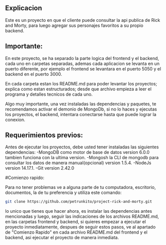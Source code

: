 
## Explicacion

Este es un proyecto en que el cliente puede consultar la api publica de Rick and Morty, para luego agregar sus personajes favoritos a su propio backend.

## Importante:

En este proyecto, se ha separado la parte logica del frontend y el backend, cada uno en carpetas separadas, ademas cada aplicacion se levanta en un puerto diferente, por ejemplo el frontend se levantara en el puerto 5050 y el backend en el puerto 3000.

En cada carpeta estan los README.md para poder levantar los proyectos; explica como estan estructurados; desde que archivo empieza a leer el programa y detalles tecnicos de cada uno.

Algo muy importante, una vez instaladas las dependencias y paquetes, te recomendamos activar el demonio de MongoDb, si no lo haces y ejecutas los proyectos, el backend, intentara conectarse hasta que puede lograr la conexion.

## Requerimientos previos:

Antes de ejecutar los proyectos, debe usted tener instaladas las siguientes dependencias:
-MongoDB como motor de base de datos version 6.0.0 tambien funciona con la ultima version.
-Mongosh la CLI de mongodb para consultar los datos de manera manual(opcional) version 1.5.4.
-NodeJs version 14.17.1.
-Git version 2.42.0

#Comienzo rapido:

Para no tener problemas ve a alguna parte de tu computadora, escritorio, documentos, la de tu preferencia y utiliza este comando:
```sh
git clone https://github.com/petrunkito/project-rick-and-morty.git
```

lo unico que tienes que hacer ahora, es instalar las dependencias antes mencionadas y luego, seguir las indicaciones de los archivos README.md, en las carpetas frontend y backend, si quieres empezar a ejecutar el proyecto inmediatamente, despues de seguir estos pasos, ve al apartado de "Comienzo Rapido" en cada archivo README.md del frontend y el backend, asi ejecutar el proyecto de manera inmediata.